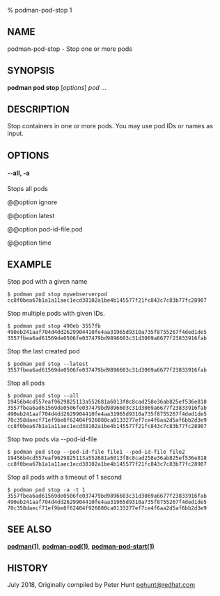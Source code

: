 % podman-pod-stop 1

## NAME

podman\-pod\-stop - Stop one or more pods

## SYNOPSIS

**podman pod stop** [*options*] _pod_ ...

## DESCRIPTION

Stop containers in one or more pods. You may use pod IDs or names as input.

## OPTIONS

#### **--all**, **-a**

Stops all pods

@@option ignore

@@option latest

@@option pod-id-file.pod

@@option time

## EXAMPLE

Stop pod with a given name

```
$ podman pod stop mywebserverpod
cc8f0bea67b1a1a11aec1ecd38102a1be4b145577f21fc843c7c83b77fc28907
```

Stop multiple pods with given IDs.

```
$ podman pod stop 490eb 3557fb
490eb241aaf704d4dd2629904410fe4aa31965d9310a735f8755267f4ded1de5
3557fbea6ad61569de0506fe037479bd9896603c31d3069a6677f23833916fab
```

Stop the last created pod

```
$ podman pod stop --latest
3557fbea6ad61569de0506fe037479bd9896603c31d3069a6677f23833916fab
```

Stop all pods

```
$ podman pod stop --all
19456b4cd557eaf9629825113a552681a6013f8c8cad258e36ab825ef536e818
3557fbea6ad61569de0506fe037479bd9896603c31d3069a6677f23833916fab
490eb241aaf704d4dd2629904410fe4aa31965d9310a735f8755267f4ded1de5
70c358daecf71ef9be8f62404f926080ca0133277ef7ce4f6aa2d5af6bb2d3e9
cc8f0bea67b1a1a11aec1ecd38102a1be4b145577f21fc843c7c83b77fc28907
```

Stop two pods via --pod-id-file

```
$ podman pod stop --pod-id-file file1 --pod-id-file file2
19456b4cd557eaf9629825113a552681a6013f8c8cad258e36ab825ef536e818
cc8f0bea67b1a1a11aec1ecd38102a1be4b145577f21fc843c7c83b77fc28907
```

Stop all pods with a timeout of 1 second

```
$ podman pod stop -a -t 1
3557fbea6ad61569de0506fe037479bd9896603c31d3069a6677f23833916fab
490eb241aaf704d4dd2629904410fe4aa31965d9310a735f8755267f4ded1de5
70c358daecf71ef9be8f62404f926080ca0133277ef7ce4f6aa2d5af6bb2d3e9
```

## SEE ALSO

**[podman(1)](podman.md)**, **[podman-pod(1)](podman-pod.md)**, **[podman-pod-start(1)](podman-pod-start.md)**

## HISTORY

July 2018, Originally compiled by Peter Hunt <pehunt@redhat.com>
